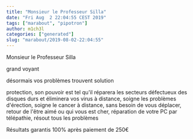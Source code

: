 ```yaml
---
title: "Monsieur le Professeur Silla"
date: "Fri Aug  2 22:04:55 CEST 2019"
tags: ["marabout", "pipotron"]
author: m1ch3l
categories: ["generated"]
slug: "marabout/2019-08-02-22:04:55"
---
```


Monsieur le Professeur Silla

grand voyant

désormais vos problèmes trouvent solution

protection, son pouvoir est tel qu'il réparera les secteurs défectueux des disques durs et éliminera vos virus à distance, soigne les problèmes d'érection, soigne le cancer à distance, sans besoin de vous déplacer, retour de l'être aimé ou qui vous est cher, réparation de votre PC par télépathie, résout tous les problèmes

Résultats garantis 100% après paiement de 250€
